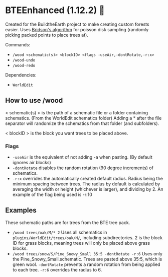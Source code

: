 # BTEEnhanced (1.12.2) 🍝

Created for the BuildtheEarth project to make creating custom forests easier. Uses [Bridson's algorithm](https://sighack.com/post/poisson-disk-sampling-bridsons-algorithm) for poisson disk sampling (randomly picking packed points to place trees at).

Commands:
- `/wood <schematic(s)> <blockID> <flags -useAir,-dontRotate,-r:x>`
- `/wood-undo`
- `/wood-redo`

Dependencies:
- `WorldEdit`

## How to use /wood
< schematic(s) > is the path of a schematic file or a folder containing schematics. (From the WorldEdit schematics folder)
Adding a * after the file separator will randomize the schematics from that folder (and subfolders).

< blockID > is the block you want trees to be placed above.

### Flags
- `-useAir` is the equivalent of not adding -a when pasting. (By default ignores air blocks)
- `-dontRotate` disables the random rotation (90 degree increments) of schematics.
- `-r:x` overrides the automatically created default radius. Radius being the minimum spacing between trees. The radius by default is calculated by averaging the width or height (whichever is larger), and dividing by 2. An example of the flag being used is -r:10

## Examples
These schematic paths are for trees from the BTE tree pack.
- `/wood trees/oak/M/* 2` Uses all schematics in `plugins/WorldEdit/trees/oak/M/`, including subdirectories. 2 is the block ID for grass blocks, meaning trees will only be placed above grass blocks.
- `/wood trees/snow/S/Pine_Snowy_Small 35:5 -dontRotate -r:6` Uses only the Pine_Snowy_Small.schematic. Trees are pasted above 35:5, which is green wool. `-dontRotate` prevents a random rotation from being applied to each tree. `-r:6` overrides the radius to 6.